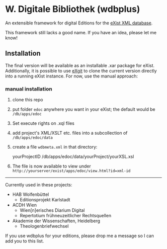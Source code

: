 # W. Digitale Bibliothek (wdbplus)

An extensible framework for digital Editions for the [eXist XML database](https://github.com/eXist-db).

This framework still lacks a good name. If you have an idea, please let me know!

## Installation
The final version will be available as an installable .xar package for eXist.
Additionally, it is possible to use [eXgit](https://github.com/dariok/exgit) to clone the current version directly into a running eXist instance.
For now, use the manual approach:

### manual installation
1. clone this repo
1. put folder `edoc` anywhere you want in your eXist; the default would be `/db/apps/edoc`
1. Set execute rights on .xql files
1. add project's XML/XSLT etc. files into a subcollection of `/db/apps/edoc/data`
1. create a file `wdbmeta.xml` in that directory:

    <projectMD xmlns="https://github.com/dariok/wdbplus/wdbmeta" xmlns:xsi="http://www.w3.org/2001/XMLSchema-instance" xsi:schemaLocation="https://github.com/dariok/wdbplus/wdbmeta https://raw.githubusercontent.com/dariok/wdbmeta/master/wdbmeta.xsd"
    xml:id="yourProjectID">
        <projectID>yourProjectID</projectID>
        <titleData>
            <title>Project Title</title>
        </titleData>
        <files>
            <file path="pathTo.xml" xml:id="xml-id" />
        </files>
        <process target="html">
            <command type="xsl">/db/apps/edoc/data/yourProject/yourXSL.xsl</command>
        </process>
        <struct label="1722" order="1722">
            <view file="xml-id" label="Title of File" />
        </struct>
    </projectMD>

1. The file is now available to view under `http://yourserver/exist/apps/edoc/view.html?id=xml-id`

----

Currently used in these projects:

* HAB Wolfenbüttel
  * Editionsprojekt Karlstadt
* ACDH Wien
  * Wien[n]erisches Diarium Digital
  * Repertotium frühneuzeitlicher Rechtsquellen
* Akademie der Wissenschaften, Heidelberg
    * Theologenbriefwechsel

If you use wdbplus for your editions, please drop me a message so I can add you to this list.